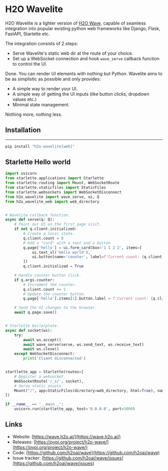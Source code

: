 # H2O Wavelite

H2O Wavelite is a lighter version of [H2O Wave](https://wave.h2o.ai/), capable of seamless integration into popular existing python web frameworks like Django, Flask, FastAPI, Starlette etc.

The integration consists of 2 steps:

* Serve Wavelite's static web dir at the route of your choice.
* Set up a WebSocket connection and hook `wave_serve` callback function to control the UI.

Done. You can render UI elements with nothing but Python. Wavelite aims to be as simplistic as possible and only provides:

* A simple way to render your UI.
* A simple way of getting the UI inputs (like button clicks, dropdown values etc.)
* Minimal state management.

Nothing more, nothing less.

## Installation

----------

```bash
pip install "h2o-wavelite[web]"
```

## Starlette Hello world

```py
import uvicorn
from starlette.applications import Starlette
from starlette.routing import Mount, WebSocketRoute
from starlette.staticfiles import StaticFiles
from starlette.websockets import WebSocketDisconnect
from h2o_wavelite import wave_serve, ui, Q
from h2o_wavelite_web import web_directory


# Wavelite callback function.
async def serve(q: Q):
    # Paint our UI on the first page visit.
    if not q.client.initialized:
        # Create a local state.
        q.client.count = 0
        # Add a "card" with a text and a button
        q.page['hello'] = ui.form_card(box='1 1 2 2', items=[
            ui.text_xl('Hello world'),
            ui.button(name='counter', label=f'Current count: {q.client.count}'),
        ])
        q.client.initialized = True

    # Handle counter button click.
    if q.args.counter:
        # Increment the counter.
        q.client.count += 1
        # Update the counter button.
        q.page['hello'].items[1].button.label = f'Current count: {q.client.count}'

    # Send the UI changes to the browser.
    await q.page.save()


# Starlette boilerplate.
async def socket(ws):
    try:
        await ws.accept()
        await wave_serve(serve, ws.send_text, ws.receive_text)
        await ws.close()
    except WebSocketDisconnect:
        print('Client disconnected')


startlette_app = Starlette(routes=[
    # Register a websocket.
    WebSocketRoute('/_s/', socket),
    # Serve static assets.
    Mount("/", app=StaticFiles(directory=web_directory, html=True), name="/")
])

if __name__ == '__main__':
    uvicorn.run(startlette_app, host='0.0.0.0', port=5000)

```

## Links

* Website: [https://wave.h2o.ai/](https://wave.h2o.ai/)
* Releases: [https://pypi.org/project/h2o-wave/](https://pypi.org/project/h2o-wave/)
* Code: [https://github.com/h2oai/wave](https://github.com/h2oai/wave)
* Issue tracker: [https://github.com/h2oai/wave/issues](https://github.com/h2oai/wave/issues)
